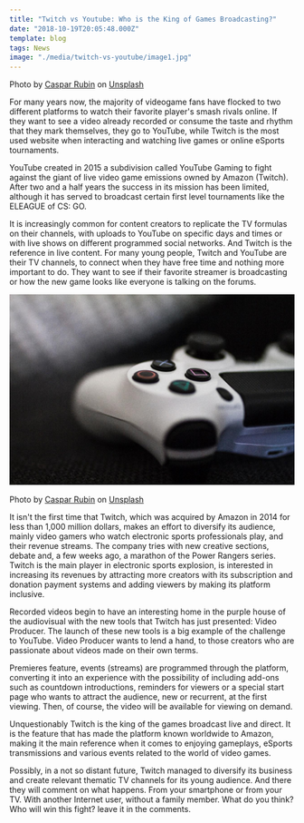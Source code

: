 ```yaml
---
title: "Twitch vs Youtube: Who is the King of Games Broadcasting?"
date: "2018-10-19T20:05:48.000Z"
template: blog
tags: News
image: "./media/twitch-vs-youtube/image1.jpg"
---
```

<credits>Photo by [Caspar Rubin](https://unsplash.com/photos/DrL-cwqD6tM?utm_source=unsplash&utm_medium=referral&utm_content=creditCopyText) on [Unsplash](https://unsplash.com/search/photos/twitch?utm_source=unsplash&utm_medium=referral&utm_content=creditCopyText)</credits>


For many years now, the majority of videogame fans have flocked to two different platforms to watch their favorite player's smash rivals online. If they want to see a video already recorded or consume the taste and rhythm that they mark themselves, they go to YouTube, while Twitch is the most used website when interacting and watching live games or online eSports tournaments.

YouTube created in 2015 a subdivision called YouTube Gaming to fight against the giant of live video game emissions owned by Amazon (Twitch). After two and a half years the success in its mission has been limited, although it has served to broadcast certain first level tournaments like the ELEAGUE of CS: GO.

It is increasingly common for content creators to replicate the TV formulas on their channels, with uploads to YouTube on specific days and times or with live shows on different programmed social networks. And Twitch is the reference in live content. For many young people, Twitch and YouTube are their TV channels, to connect when they have free time and nothing more important to do. They want to see if their favorite streamer is broadcasting or how the new game looks like everyone is talking on the forums.



![Video Game Streaming Platforms](./media/twitch-vs-youtube/image2.jpg)


<credits>Photo by [Caspar Rubin](https://unsplash.com/photos/HUBNTCzE-R8?utm_source=unsplash&utm_medium=referral&utm_content=creditCopyText) on [Unsplash](https://unsplash.com/search/photos/twitch?utm_source=unsplash&utm_medium=referral&utm_content=creditCopyText)</credits>

It isn't the first time that Twitch, which was acquired by Amazon in 2014 for less than 1,000 million dollars, makes an effort to diversify its audience, mainly video gamers who watch electronic sports professionals play, and their revenue streams. The company tries with new creative sections, debate and, a few weeks ago, a marathon of the Power Rangers series. Twitch is the main player in electronic sports explosion, is interested in increasing its revenues by attracting more creators with its subscription and donation payment systems and adding viewers by making its platform inclusive.

Recorded videos begin to have an interesting home in the purple house of the audiovisual with the new tools that Twitch has just presented: Video Producer. The launch of these new tools is a big example of the challenge to YouTube. Video Producer wants to lend a hand, to those creators who are passionate about videos made on their own terms.

Premieres feature, events (streams) are programmed through the platform, converting it into an experience with the possibility of including add-ons such as countdown introductions, reminders for viewers or a special start page who wants to attract the audience, new or recurrent, at the first viewing. Then, of course, the video will be available for viewing on demand.

Unquestionably Twitch is the king of the games broadcast live and direct. It is the feature that has made the platform known worldwide to Amazon, making it the main reference when it comes to enjoying gameplays, eSports transmissions and various events related to the world of video games.

Possibly, in a not so distant future, Twitch managed to diversify its business and create relevant thematic TV channels for its young audience. And there they will comment on what happens. From your smartphone or from your TV. With another Internet user, without a family member. What do you think? Who will win this fight? leave it in the comments.
